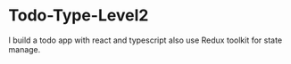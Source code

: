 # Todo-Type-Level2
I build a todo app with react and typescript also use Redux toolkit for state manage.
